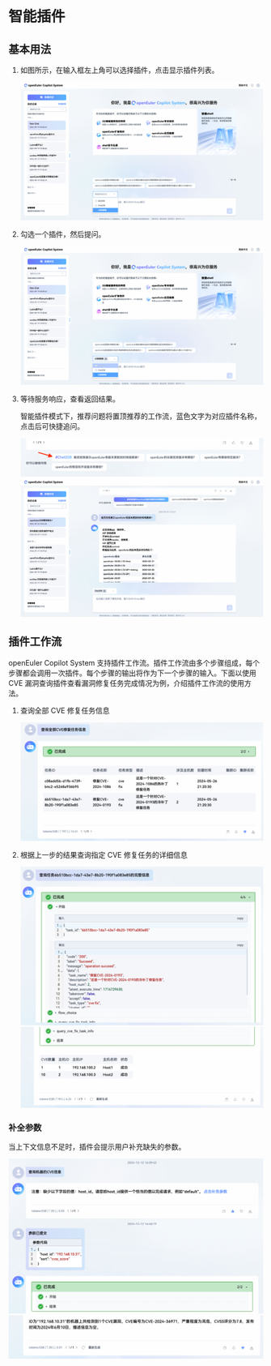 # 智能插件

## 基本用法

1. 如图所示，在输入框左上角可以选择插件，点击显示插件列表。

   ![智能插件](./pictures/plugin-list.png)

2. 勾选一个插件，然后提问。

   ![智能插件](./pictures/plugin-selected.png)

3. 等待服务响应，查看返回结果。

   智能插件模式下，推荐问题将置顶推荐的工作流，蓝色文字为对应插件名称，点击后可快捷追问。

   ![智能插件](./pictures/plugin-suggestion.png)
   ![智能插件](./pictures/plugin-result.png)

## 插件工作流

openEuler Copilot System 支持插件工作流。插件工作流由多个步骤组成，每个步骤都会调用一次插件。每个步骤的输出将作为下一个步骤的输入。下面以使用 CVE 漏洞查询插件查看漏洞修复任务完成情况为例，介绍插件工作流的使用方法。

1. 查询全部 CVE 修复任务信息

   ![插件工作流](./pictures/plugin-workflow-case-step-1.png)

2. 根据上一步的结果查询指定 CVE 修复任务的详细信息

   ![插件工作流](./pictures/plugin-workflow-case-step-2.png)
   ![插件工作流](./pictures/plugin-workflow-case-step-2-result.png)

### 补全参数

当上下文信息不足时，插件会提示用户补充缺失的参数。

![补全参数](./pictures/plugin-workflow-fill-in-param.png)
![执行结果](./pictures/plugin-workflow-fill-in-param-result.png)
